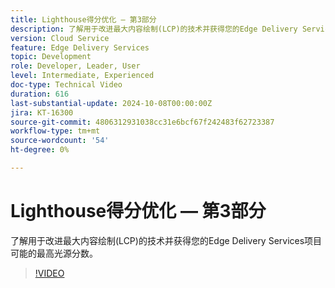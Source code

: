 ```yaml
---
title: Lighthouse得分优化 — 第3部分
description: 了解用于改进最大内容绘制(LCP)的技术并获得您的Edge Delivery Services项目可能的最高光源分数。
version: Cloud Service
feature: Edge Delivery Services
topic: Development
role: Developer, Leader, User
level: Intermediate, Experienced
doc-type: Technical Video
duration: 616
last-substantial-update: 2024-10-08T00:00:00Z
jira: KT-16300
source-git-commit: 4806312931038cc31e6bcf67f242483f62723387
workflow-type: tm+mt
source-wordcount: '54'
ht-degree: 0%

---
```



# Lighthouse得分优化 — 第3部分

了解用于改进最大内容绘制(LCP)的技术并获得您的Edge Delivery Services项目可能的最高光源分数。

>[!VIDEO](https://video.tv.adobe.com/v/3435001/?learn=on)
